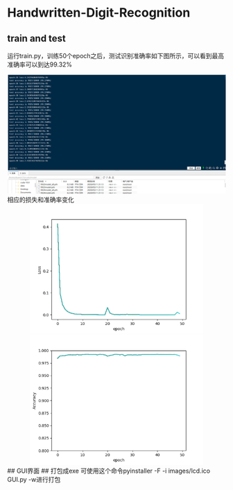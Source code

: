 # Handwritten-Digit-Recognition

##  train and test
运行train.py，训练50个epoch之后，测试识别准确率如下图所示，可以看到最高准确率可以到达99.32%
<div align="center">
<img src="https://github.com/lvchuandong/Handwritten-Digit-Recognition/blob/master/images/%E6%88%AA%E5%9B%BE.png" width="800"  />
</div>
相应的损失和准确率变化
<div align="center">
<img src="https://github.com/lvchuandong/Handwritten-Digit-Recognition/blob/master/images/loss.png" width="400"/><img src="https://github.com/lvchuandong/Handwritten-Digit-Recognition/blob/master/images/accuracy.png" width="400"/>
</div>
## GUI界面
## 打包成exe
可使用这个命令pyinstaller -F -i images/lcd.ico GUI.py -w进行打包
